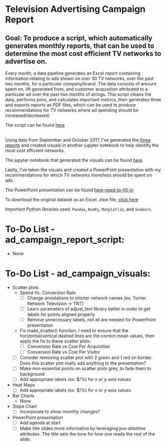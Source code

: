 # Television Advertising Campaign Report
## Goal: To produce a script, which automatically generates monthly reports, that can be used to determine the most cost efficient TV networks to advertise on.

Every month, a data pipeline generates an Excel report containing information relating to ads shown on over 30 TV networks, over the past two months, for a particular company/brand.  The data consists of amount spent on, lift generated from, and customer acquisition attributed to a particular ad over the past two months of airings.  This script cleans the data, performs joins, and calculates important metrics, then generates three and exports reports as PDF files, which can be used to produce recommendations for TV networks where ad spending should be increased/decreased.

The script can be found [here](https://github.com/papir805/ad_campaign_report/blob/main/ad_campaign_report_script.ipynb)
<br>
<br/>


Using data from September and October 2017, I've generated the [three reports](https://github.com/papir805/ad_campaign_report/tree/main/output/reports/pdfs) and created visuals in another jupyter notebook to help identify the most cost efficient networks. 

The jupyter notebook that generated the visuals can be found [here](https://github.com/papir805/ad_campaign_report/blob/main/ad_campaign_visuals.ipynb)


Lastly, I've taken the visuals and created a PowerPoint presentation with my recommendations for which TV networks more/less should be spent on ads.

The PowerPoint presentation can be found [here need-to-fill-in]()


To download the original dataset as an Excel .xlsw file, [click here](https://github.com/papir805/ad_campaign_report/raw/main/dataset.xlsx)


Important Python libraries used: `Pandas`, `NumPy`, `Matplotlib`, and `Seaborn`.

# To-Do List - ad_campaign_report_script:
- None

# To-Do List - ad_campaign_visuals:
- Scatter plots
    - Spend Vs. Conversion Rate
        - [ ] Change annotations to shorter network names (ex: Turner Network Television -> TNT)
        - [ ] Learn parameters of adjust_text library better in order to get labels for points aligned properly
        - [ ] Remove unnecessary labels, not all are needed for PowerPoint presentation
    - Fix make_scatter() function.  I need to ensure that the horizontal/vertical dashed lines are the correct mean values, then apply the fix to these scatter plots:
        - [ ] Conversion Rate vs Cost Per Acquisition
        - [ ] Conversion Rate vs Cost Per Visitor
    - [ ] Consider removing scatter plot with 2 green and 1 red on border.  Does this scatter plot really add anything to the presentation?
    - [ ] Make non-essential points on scatter plots grey, to fade them to background
    - [ ] Add appropriate labels (ex: $/%) for x or y-axis values
- Heat Maps
    - [ ] Add appropriate labels (ex: $/%) for x or y-axis values
- Bar Charts
    - None
- Slope Chart
    - [ ] Incorporate to show monthly changes?
- PowerPoint presentation
    - [ ] Add agenda at start
    - [ ] Make title slides more informative by leveraging pre-attentive attributes.  The title sets the tone for how one reads the rest of the slide.
